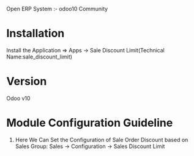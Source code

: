 Open ERP System :- odoo10 Community

Installation
============
Install the Application => Apps -> Sale Discount Limit(Technical Name:sale_discount_limit)

Version
=======
Odoo v10

Module Configuration Guideline
==============================

1. Here We Can Set the Configuration of Sale Order Discount based on Sales Group:
    Sales -> Configuration -> Sales Discount Limit
